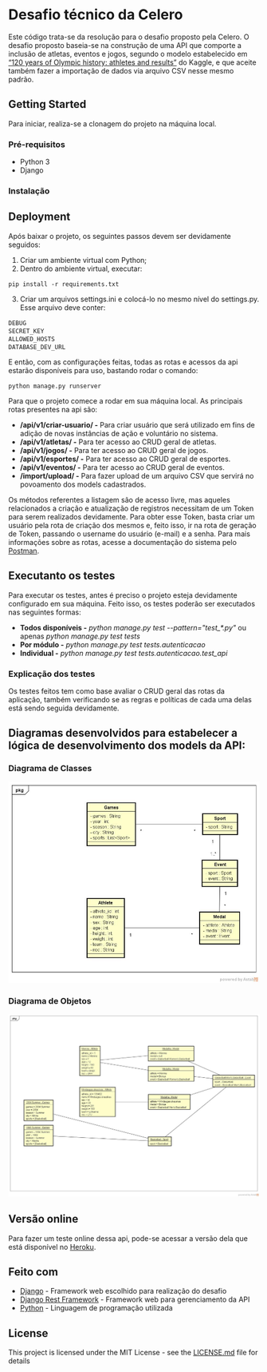 # Desafio técnico da Celero

Este código trata-se da resolução para o desafio proposto pela Celero.
O desafio proposto baseia-se na construção de uma API que comporte a 
inclusão de atletas, eventos e jogos, segundo o modelo estabelecido em 
[“120 years of Olympic history: athletes and results”](https://www.kaggle.com/heesoo37/120-years-of-olympic-history-athletes-and-results#athlete_events.csv) 
do Kaggle, e que aceite também fazer a importação de dados via arquivo CSV nesse mesmo padrão.


## Getting Started

Para iniciar, realiza-se a clonagem do projeto na máquina local.

### Pré-requisitos

- Python 3
- Django

### Instalação

## Deployment

Após baixar o projeto, os seguintes passos devem ser devidamente seguidos:
1. Criar um ambiente virtual com Python;
2. Dentro do ambiente virtual, executar: 
```
pip install -r requirements.txt
``` 
3. Criar um arquivos settings.ini e colocá-lo no mesmo nível do settings.py. 
Esse arquivo deve conter:
```
DEBUG
SECRET_KEY
ALLOWED_HOSTS
DATABASE_DEV_URL
```

E então, com as configurações feitas, todas as 
rotas e acessos da api estarão disponíveis para uso, 
bastando rodar o comando:
```
python manage.py runserver
```
Para que o projeto comece a rodar em sua máquina local.
As principais rotas presentes na api são:

* **/api/v1/criar-usuario/ -** Para criar usuário que será utilizado 
em fins de adição de novas instâncias de ação e voluntário no sistema.
* **/api/v1/atletas/ -** Para ter acesso ao CRUD geral de atletas.
* **/api/v1/jogos/ -** Para ter acesso ao CRUD geral de jogos.
* **/api/v1/esportes/ -** Para ter acesso ao CRUD geral de esportes.
* **/api/v1/eventos/ -** Para ter acesso ao CRUD geral de eventos.
* **/import/upload/ -** Para fazer upload de um arquivo CSV que servirá no 
povoamento dos models cadastrados.

Os métodos referentes a listagem são de acesso livre, mas aqueles relacionados 
a criação e atualização de registros necessitam de um Token para serem realizados
devidamente. Para obter esse Token, basta criar um usuário pela rota de criação dos mesmos e, feito isso,
ir na rota de geração de Token, passando o username do usuário (e-mail) e a senha.
Para mais informações sobre as rotas, acesse a documentação do sistema pelo
[Postman](https://documenter.getpostman.com/view/4328408/TVYM3F2J#ece5a9ba-24b6-46de-b3bd-718442e75b23).

## Executanto os testes

Para executar os testes, antes é preciso o projeto esteja devidamente configurado em sua máquina. Feito isso, os 
testes poderão ser executados nas seguintes formas:

* **Todos disponíveis -** _python manage.py test --pattern="test\_*.py"_ ou apenas _python manage.py test tests_
* **Por módulo -** _python manage.py test tests.autenticacao_
* **Individual -** _python manage.py test tests.autenticacao.test_api_

### Explicação dos testes

Os testes feitos tem como base avaliar o CRUD geral das 
rotas da aplicação, também verificando se as regras e políticas de 
cada uma delas está sendo seguida devidamente.


## Diagramas desenvolvidos para estabelecer a lógica de desenvolvimento dos models da API:

### Diagrama de Classes
![Diagrama de Classe](/utils/diagrama_classes.jpeg)

### Diagrama de Objetos
![Diagrama de Objetos](/utils/diagrama_objetos.jpeg)

## Versão online
Para fazer um teste online dessa api, pode-se acessar a versão dela que está disponível no [Heroku](https://desafio-celero.herokuapp.com/).

## Feito com

* [Django](https://www.djangoproject.com/) - Framework web escolhido para realização do desafio
* [Django Rest Framework](https://www.djangoproject.com/) - Framework web para gerenciamento da API
* [Python](https://www.python.org/) - Linguagem de programação utilizada

## License

This project is licensed under the MIT License - see the [LICENSE.md](LICENSE.md) file for details
